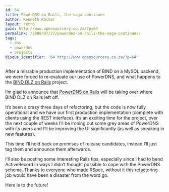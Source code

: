 ```yaml
---
id: 64
title: PowerDNS on Rails, the saga continues
author: Kenneth Kalmer
layout: retro
guid: http://www.opensourcery.co.za/?p=64
permalink: /2008/07/27/powerdns-on-rails-the-saga-continues/
tags:
  - dns
  - powerdns
  - projects
disqus_identifier: '64 http://www.opensourcery.co.za/?p=64'
---
```


After a misrable production implementation of BIND on a MySQL backend, we were forced to re-evaluate our use of PowerDNS, and what happens to the [BIND DLZ on Rails][1] project.

I&#8217;m glad to announce that [PowerDNS on Rails][2] will be taking over where BIND DLZ on Rails left off.

It&#8217;s been a crazy three days of refactoring, but the code is now fully operational and we have our first production implementation (complete with clients using the REST interface). It&#8217;s an exciting time for the project, over the next couple of weeks I&#8217;ll be ironing out some grey areas of PowerDNS with its users and I&#8217;ll be improving the UI significantly (as well as sneaking in new features).

This time I&#8217;ll hold back on promises of release candidates, instead I&#8217;ll just tag them and announce them afterwards.

I&#8217;ll also be posting some interesting Rails tips, especially since I had to bend ActiveRecord in ways I didn&#8217;t thought possible to cope with the PowerDNS schema. Thanks to everyone who made RSpec, without it this refactoring job would have been a disaster from the word go.

Here is to the future!

 [1]: https://github.com/kennethkalmer/bind-dlz-on-rails/
 [2]: https://github.com/kennethkalmer/powerdns-on-rails/
